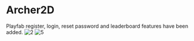 # Archer2D

Playfab register, login, reset password and leaderboard features have been added.
![2](https://github.com/denizalbayrak/Archer2D/assets/37012071/c52aa302-cda2-4e4c-a47d-af0974cfc739)
![5](https://github.com/denizalbayrak/Archer2D/assets/37012071/8d18037b-1703-4de1-8214-d54793565a4d)
